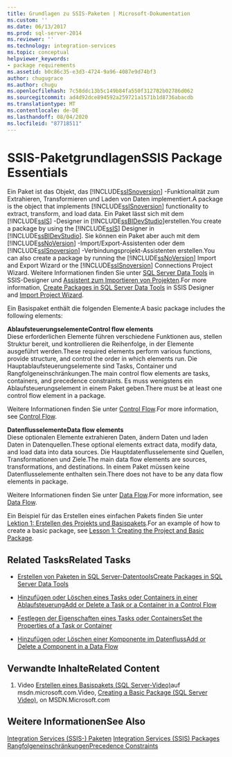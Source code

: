 ```yaml
---
title: Grundlagen zu SSIS-Paketen | Microsoft-Dokumentation
ms.custom: ''
ms.date: 06/13/2017
ms.prod: sql-server-2014
ms.reviewer: ''
ms.technology: integration-services
ms.topic: conceptual
helpviewer_keywords:
- package requirements
ms.assetid: b0c86c35-e3d3-4724-9a96-4087e9d74bf3
author: chugugrace
ms.author: chugu
ms.openlocfilehash: 7c58ddc13b5c149b84fa550f312782b02786d062
ms.sourcegitcommit: ad4d92dce894592a259721a1571b1d8736abacdb
ms.translationtype: MT
ms.contentlocale: de-DE
ms.lasthandoff: 08/04/2020
ms.locfileid: "87718511"
---
```

# <a name="ssis-package-essentials"></a><span data-ttu-id="21b88-102">SSIS-Paketgrundlagen</span><span class="sxs-lookup"><span data-stu-id="21b88-102">SSIS Package Essentials</span></span>
  <span data-ttu-id="21b88-103">Ein Paket ist das Objekt, das [!INCLUDE[ssISnoversion](../includes/ssisnoversion-md.md)] -Funktionalität zum Extrahieren, Transformieren und Laden von Daten implementiert.</span><span class="sxs-lookup"><span data-stu-id="21b88-103">A package is the object that implements [!INCLUDE[ssISnoversion](../includes/ssisnoversion-md.md)] functionality to extract, transform, and load data.</span></span> <span data-ttu-id="21b88-104">Ein Paket lässt sich mit dem [!INCLUDE[ssIS](../includes/ssis-md.md)] -Designer in [!INCLUDE[ssBIDevStudio](../includes/ssbidevstudio-md.md)]erstellen.</span><span class="sxs-lookup"><span data-stu-id="21b88-104">You create a package by using the [!INCLUDE[ssIS](../includes/ssis-md.md)] Designer in [!INCLUDE[ssBIDevStudio](../includes/ssbidevstudio-md.md)].</span></span> <span data-ttu-id="21b88-105">Sie können ein Paket aber auch mit dem [!INCLUDE[ssNoVersion](../includes/ssnoversion-md.md)] -Import/Export-Assistenten oder dem [!INCLUDE[ssISnoversion](../includes/ssisnoversion-md.md)] -Verbindungsprojekt-Assistenten erstellen.</span><span class="sxs-lookup"><span data-stu-id="21b88-105">You can also create a package by running the [!INCLUDE[ssNoVersion](../includes/ssnoversion-md.md)] Import and Export Wizard or the [!INCLUDE[ssISnoversion](../includes/ssisnoversion-md.md)] Connections Project Wizard.</span></span> <span data-ttu-id="21b88-106">Weitere Informationen finden Sie unter [SQL Server Data Tools](create-packages-in-sql-server-data-tools.md) in SSIS-Designer und [Assistent zum Importieren von Projekten](../../2014/integration-services/import-project-wizard.md).</span><span class="sxs-lookup"><span data-stu-id="21b88-106">For more information, [Create Packages in SQL Server Data Tools](create-packages-in-sql-server-data-tools.md) in SSIS Designer and [Import Project Wizard](../../2014/integration-services/import-project-wizard.md).</span></span>  
  
 <span data-ttu-id="21b88-107">Ein Basispaket enthält die folgenden Elemente:</span><span class="sxs-lookup"><span data-stu-id="21b88-107">A basic package includes the following elements:</span></span>  
  
 <span data-ttu-id="21b88-108">**Ablaufsteuerungselemente**</span><span class="sxs-lookup"><span data-stu-id="21b88-108">**Control flow elements**</span></span>  
 <span data-ttu-id="21b88-109">Diese erforderlichen Elemente führen verschiedene Funktionen aus, stellen Struktur bereit, und kontrollieren die Reihenfolge, in der Elemente ausgeführt werden.</span><span class="sxs-lookup"><span data-stu-id="21b88-109">These required elements perform various functions, provide structure, and control the order in which elements run.</span></span> <span data-ttu-id="21b88-110">Die Hauptablaufsteuerungselemente sind Tasks, Container und Rangfolgeneinschränkungen.</span><span class="sxs-lookup"><span data-stu-id="21b88-110">The main control flow elements are tasks, containers, and precedence constraints.</span></span> <span data-ttu-id="21b88-111">Es muss wenigstens ein Ablaufsteuerungselement in einem Paket geben.</span><span class="sxs-lookup"><span data-stu-id="21b88-111">There must be at least one control flow element in a package.</span></span>  
  
 <span data-ttu-id="21b88-112">Weitere Informationen finden Sie unter [Control Flow](control-flow/control-flow.md).</span><span class="sxs-lookup"><span data-stu-id="21b88-112">For more information, see [Control Flow](control-flow/control-flow.md).</span></span>  
  
 <span data-ttu-id="21b88-113">**Datenflusselemente**</span><span class="sxs-lookup"><span data-stu-id="21b88-113">**Data flow elements**</span></span>  
 <span data-ttu-id="21b88-114">Diese optionalen Elemente extrahieren Daten, ändern Daten und laden Daten in Datenquellen.</span><span class="sxs-lookup"><span data-stu-id="21b88-114">These optional elements extract data, modify data, and load data into data sources.</span></span> <span data-ttu-id="21b88-115">Die Hauptdatenflusselemente sind Quellen, Transformationen und Ziele.</span><span class="sxs-lookup"><span data-stu-id="21b88-115">The main data flow elements are sources, transformations, and destinations.</span></span> <span data-ttu-id="21b88-116">In einem Paket müssen keine Datenflusselemente enthalten sein.</span><span class="sxs-lookup"><span data-stu-id="21b88-116">There does not have to be any data flow elements in package.</span></span>  
  
 <span data-ttu-id="21b88-117">Weitere Informationen finden Sie unter [Data Flow](data-flow/data-flow.md).</span><span class="sxs-lookup"><span data-stu-id="21b88-117">For more information, see [Data Flow](data-flow/data-flow.md).</span></span>  
  
 <span data-ttu-id="21b88-118">Ein Beispiel für das Erstellen eines einfachen Pakets finden Sie unter [Lektion 1: Erstellen des Projekts und Basispakets](lesson-1-create-a-project-and-basic-package-with-ssis.md).</span><span class="sxs-lookup"><span data-stu-id="21b88-118">For an example of how to create a basic package, see [Lesson 1: Creating the Project and Basic Package](lesson-1-create-a-project-and-basic-package-with-ssis.md).</span></span>  
  
## <a name="related-tasks"></a><span data-ttu-id="21b88-119">Related Tasks</span><span class="sxs-lookup"><span data-stu-id="21b88-119">Related Tasks</span></span>  
  
-   [<span data-ttu-id="21b88-120">Erstellen von Paketen in SQL Server-Datentools</span><span class="sxs-lookup"><span data-stu-id="21b88-120">Create Packages in SQL Server Data Tools</span></span>](create-packages-in-sql-server-data-tools.md)  
  
-   [<span data-ttu-id="21b88-121">Hinzufügen oder Löschen eines Tasks oder Containers in einer Ablaufsteuerung</span><span class="sxs-lookup"><span data-stu-id="21b88-121">Add or Delete a Task or a Container in a Control Flow</span></span>](control-flow/add-or-delete-a-task-or-a-container-in-a-control-flow.md)  
  
-   [<span data-ttu-id="21b88-122">Festlegen der Eigenschaften eines Tasks oder Containers</span><span class="sxs-lookup"><span data-stu-id="21b88-122">Set the Properties of a Task or Container</span></span>](../../2014/integration-services/set-the-properties-of-a-task-or-container.md)  
  
-   [<span data-ttu-id="21b88-123">Hinzufügen oder Löschen einer Komponente im Datenfluss</span><span class="sxs-lookup"><span data-stu-id="21b88-123">Add or Delete a Component in a Data Flow</span></span>](data-flow/add-or-delete-a-component-in-a-data-flow.md)  
  
## <a name="related-content"></a><span data-ttu-id="21b88-124">Verwandte Inhalte</span><span class="sxs-lookup"><span data-stu-id="21b88-124">Related Content</span></span>  
  
1.  <span data-ttu-id="21b88-125">Video [Erstellen eines Basispakets (SQL Server-Video)](https://go.microsoft.com/fwlink/?LinkId=131023)auf msdn.microsoft.com.</span><span class="sxs-lookup"><span data-stu-id="21b88-125">Video, [Creating a Basic Package (SQL Server Video)](https://go.microsoft.com/fwlink/?LinkId=131023), on MSDN.Microsoft.com</span></span>  
  
## <a name="see-also"></a><span data-ttu-id="21b88-126">Weitere Informationen</span><span class="sxs-lookup"><span data-stu-id="21b88-126">See Also</span></span>  
 <span data-ttu-id="21b88-127">[Integration Services &#40;SSIS-&#41; Paketen](../../2014/integration-services/integration-services-ssis-packages.md) </span><span class="sxs-lookup"><span data-stu-id="21b88-127">[Integration Services &#40;SSIS&#41; Packages](../../2014/integration-services/integration-services-ssis-packages.md) </span></span>  
 [<span data-ttu-id="21b88-128">Rangfolgeneinschränkungen</span><span class="sxs-lookup"><span data-stu-id="21b88-128">Precedence Constraints</span></span>](control-flow/precedence-constraints.md)  
  
  
